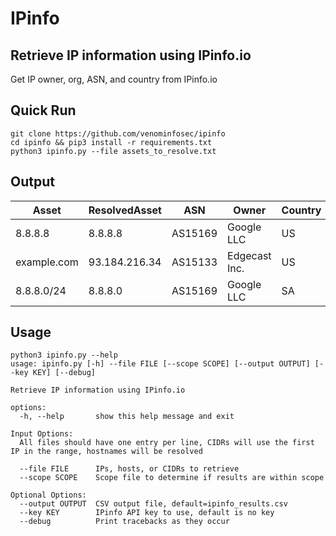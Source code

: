 # IPinfo

## Retrieve IP information using IPinfo.io
Get IP owner, org, ASN, and country from IPinfo.io

## Quick Run
```
git clone https://github.com/venominfosec/ipinfo
cd ipinfo && pip3 install -r requirements.txt
python3 ipinfo.py --file assets_to_resolve.txt
```

## Output
| Asset       | ResolvedAsset | ASN     | Owner         | Country | InScope |
|-------------|---------------|---------|---------------|---------|---------|
| 8.8.8.8     | 8.8.8.8       | AS15169 | Google LLC    | US      | False   |
| example.com | 93.184.216.34 | AS15133 | Edgecast Inc. | US      | True    |
| 8.8.8.0/24  | 8.8.8.0       | AS15169 | Google LLC    | SA      | False   |


## Usage
```
python3 ipinfo.py --help
usage: ipinfo.py [-h] --file FILE [--scope SCOPE] [--output OUTPUT] [--key KEY] [--debug]

Retrieve IP information using IPinfo.io

options:
  -h, --help       show this help message and exit

Input Options:
  All files should have one entry per line, CIDRs will use the first IP in the range, hostnames will be resolved

  --file FILE      IPs, hosts, or CIDRs to retrieve
  --scope SCOPE    Scope file to determine if results are within scope

Optional Options:
  --output OUTPUT  CSV output file, default=ipinfo_results.csv
  --key KEY        IPinfo API key to use, default is no key
  --debug          Print tracebacks as they occur
```
